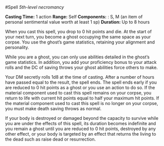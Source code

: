 #Spell
*5th-level necromancy*

**Casting Time:** 1 action
**Range:** Self
**Components:** : S, M (an item of personal sentimental value worth at least 1 sp)
**Duration:** Up to 8 hours

When you cast this spell, you drop to 0 hit points and die. At the start of your next turn, you become a ghost occupying the same space as your corpse. You use the ghost’s game statistics, retaining your alignment and personality.

While you are a ghost, you can only use abilities detailed in the ghost’s game statistics. In addition, you add your proficiency bonus to your attack rolls and the DC of saving throws your ghost abilities force others to make.

Your DM secretly rolls 1d8 at the time of casting. After a number of hours have passed equal to the result, the spell ends. The spell ends early if you are reduced to 0 hit points as a ghost or you use an action to do so. If the material component used to cast this spell remains on your corpse, you return to life with current hit points equal to half your maximum hit points. If the material component used to cast this spell is no longer on your corpse, you must make death saving throws as normal.

If your body is destroyed or damaged beyond the capacity to survive while you are under the effects of this spell, its duration becomes indefinite and you remain a ghost until you are reduced to 0 hit points, destroyed by any other effect, or your body is targeted by an effect that returns the living to the dead such as raise dead or resurrection.